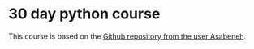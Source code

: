# 30 day python course

This course is based on the [Github repository from the user Asabeneh](https://github.com/Asabeneh/30-Days-Of-Python/tree/master). 

